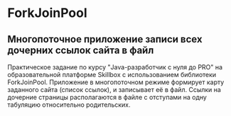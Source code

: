 # ForkJoinPool
## Многопоточное приложение записи всех дочерних ссылок сайта в файл
Практическое задание по курсу "Java-разработчик с нуля до PRO" на образовательной платформе Skillbox с использованием библиотеки ForkJoinPool.
Приложение в многопоточном режиме формирует карту заданного сайта (список ссылок), и записывает её в файл. Ссылки на дочерние страницы располагаются в файле с отступами на одну табуляцию относительно родительских. 
